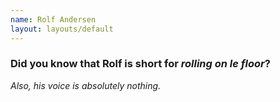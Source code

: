 ```yaml
---
name: Rolf Andersen
layout: layouts/default
---
```

### Did you know that Rolf is short for _rolling on le floor_?

_Also, his voice is absolutely nothing._
